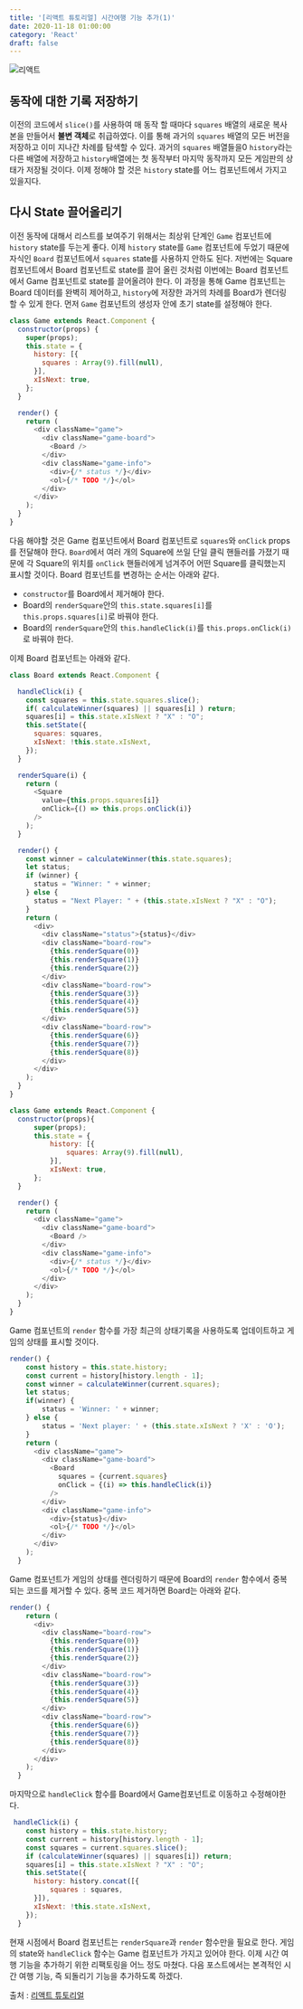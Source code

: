 ```yaml
---
title: '[리액트 튜토리얼] 시간여행 기능 추가(1)'
date: 2020-11-18 01:00:00
category: 'React'
draft: false
---
```


![리액트](./images/react-logo.png)

## 동작에 대한 기록 저장하기
이전의 코드에서 `slice()`를 사용하여 매 동작 할 때마다 `squares` 배열의 새로운 복사본을 만들어서 **불변 객체**로 취급하였다. 이를 통해 과거의 `squares` 배열의 모든 버전을 저장하고 이미 지나간 차례를 탐색할 수 있다. 과거의 `squares` 배열들을0 `history`라는 다른 배열에 저장하고 `history`배열에는 첫 동작부터 마지막 동작까지 모든 게임판의 상태가 저장될 것이다. 이제 정해야 할 것은 `history` state를 어느 컴포넌트에서 가지고 있을지다.


## 다시 State 끌어올리기
이전 동작에 대해서 리스트를 보여주기 위해서는 최상위 단계인 `Game` 컴포넌트에 `history` state를 두는게 좋다. 이제 `history` state를 `Game` 컴포넌트에 두었기 때문에 자식인 `Board` 컴포넌트에서 `squares` state를 사용하지 안하도 된다. 저번에는 Square 컴포넌트에서 Board 컴포넌트로 state를 끌어 올린 것처럼 이번에는 Board 컴포넌트에서 Game 컴포넌트로 state를 끌어올려야 한다. 이 과정을 통해 Game 컴포넌트는 Board 데이터를 완벽히 제어하고, `history`에 저장한 과거의 차례를 Board가 렌더링 할 수 있게 한다. 먼저 `Game` 컴포넌트의 생성자 안에 초기 state를 설정해야 한다.

```javascript
class Game extends React.Component {
  constructor(props) {
    super(props);
    this.state = {
      history: [{
        squares : Array(9).fill(null),
      }],
      xIsNext: true,
    };
  }

  render() {
    return (
      <div className="game">
        <div className="game-board">
          <Board />
        </div>
        <div className="game-info">
          <div>{/* status */}</div>
          <ol>{/* TODO */}</ol>
        </div>
      </div>
    );
  }
}
```
다음 해야할 것은 Game 컴포넌트에서 Board 컴포넌트로 `squares`와 `onClick` props를 전달해야 한다. `Board`에서 여러 개의 Square에 쓰일 단일 클릭 핸들러를 가졌기 때문에 각 Square의 위치를 `onClick` 핸들러에게 넘겨주어 어떤 Square를 클릭했는지 표시할 것이다. Board 컴포넌트를 변경하는 순서는 아래와 같다.

* `constructor`를 Board에서 제거해야 한다.
* Board의 `renderSquare`안의 `this.state.squares[i]`를 `this.props.squares[i]`로 바꿔야 한다.
* Board의 `renderSquare`안의 `this.handleClick(i)`를 `this.props.onClick(i)`로 바꿔야 한다.

이제 Board 컴포넌트는 아래와 같다.

```javascript
class Board extends React.Component {

  handleClick(i) {
    const squares = this.state.squares.slice();
    if( calculateWinner(squares) || squares[i] ) return;
    squares[i] = this.state.xIsNext ? "X" : "O";
    this.setState({
      squares: squares,
      xIsNext: !this.state.xIsNext,
    });
  }

  renderSquare(i) {
    return (
      <Square
        value={this.props.squares[i]}
        onClick={() => this.props.onClick(i)}
      />
    );
  }

  render() {
    const winner = calculateWinner(this.state.squares);
    let status;
    if (winner) {
      status = "Winner: " + winner;
    } else {
      status = "Next Player: " + (this.state.xIsNext ? "X" : "O");
    }
    return (
      <div>
        <div className="status">{status}</div>
        <div className="board-row">
          {this.renderSquare(0)}
          {this.renderSquare(1)}
          {this.renderSquare(2)}
        </div>
        <div className="board-row">
          {this.renderSquare(3)}
          {this.renderSquare(4)}
          {this.renderSquare(5)}
        </div>
        <div className="board-row">
          {this.renderSquare(6)}
          {this.renderSquare(7)}
          {this.renderSquare(8)}
        </div>
      </div>
    );
  }
}

class Game extends React.Component {
  constructor(props){
      super(props);
      this.state = {
          history: [{
              squares: Array(9).fill(null),
          }],
          xIsNext: true,
      };
  }

  render() {
    return (
      <div className="game">
        <div className="game-board">
          <Board />
        </div>
        <div className="game-info">
          <div>{/* status */}</div>
          <ol>{/* TODO */}</ol>
        </div>
      </div>
    );
  }
}

```
Game 컴포넌트의 `render` 함수를 가장 최근의 상태기록을 사용하도록 업데이트하고 게임의 상태를 표시할 것이다.

```javascript
render() {
    const history = this.state.history;
    const current = history[history.length - 1];
    const winner = calculateWinner(current.squares);
    let status;
    if(winner) {
        status = 'Winner: ' + winner;
    } else {
        status = 'Next player: ' + (this.state.xIsNext ? 'X' : 'O');
    }
    return (
      <div className="game">
        <div className="game-board">
          <Board 
            squares = {current.squares}
            onClick = {(i) => this.handleClick(i)}
          />
        </div>
        <div className="game-info">
          <div>{status}</div>
          <ol>{/* TODO */}</ol>
        </div>
      </div>
    );
  }
```
Game 컴포넌트가 게임의 상태를 렌더링하기 때문에 Board의 `render` 함수에서 중복되는 코드를 제거할 수 있다. 중복 코드 제거하면 Board는 아래와 같다. 
```javascript
render() {
    return (
      <div>
        <div className="board-row">
          {this.renderSquare(0)}
          {this.renderSquare(1)}
          {this.renderSquare(2)}
        </div>
        <div className="board-row">
          {this.renderSquare(3)}
          {this.renderSquare(4)}
          {this.renderSquare(5)}
        </div>
        <div className="board-row">
          {this.renderSquare(6)}
          {this.renderSquare(7)}
          {this.renderSquare(8)}
        </div>
      </div>
    );
  }
```
마지막으로 `handleClick` 함수를 Board에서 Game컴포넌트로 이동하고 수정해야한다.
```javascript
 handleClick(i) {
    const history = this.state.history;
    const current = history[history.length - 1];
    const squares = current.squares.slice();
    if (calculateWinner(squares) || squares[i]) return;
    squares[i] = this.state.xIsNext ? "X" : "O";
    this.setState({
      history: history.concat([{
          squares : squares,
      }]),
      xIsNext: !this.state.xIsNext,
    });
  }
```
현재 시점에서 Board 컴포넌트는 `renderSquare`과 `render` 함수만을 필요로 한다. 게임의 state와 `handleClick` 함수는 Game 컴포넌트가 가지고 있어야 한다. 이제 시간 여행 기능을 추가하기 위한 리팩토링을 어느 정도 마쳤다. 다음 포스트에서는 본격적인 시간 여행 기능, 즉 되돌리기 기능을 추가하도록 하겠다.



출처 : [리액트 튜토리얼](https://ko.reactjs.org/tutorial/tutorial.html#setup-option-2-local-development-environment)
